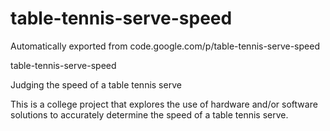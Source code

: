 # table-tennis-serve-speed
Automatically exported from code.google.com/p/table-tennis-serve-speed

table-tennis-serve-speed

Judging the speed of a table tennis serve

This is a college project that explores the use of hardware and/or software solutions to accurately determine the speed of a table tennis serve.
